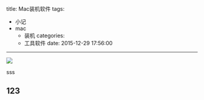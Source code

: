 title: Mac装机软件
tags:

- 小记
- mac
    - 装机
      categories:
    - 工具软件
      date: 2015-12-29 17:56:00
---

<img src="/asserts/images/logo/mac.png" class="img-logo img-center" />



sss



## 123